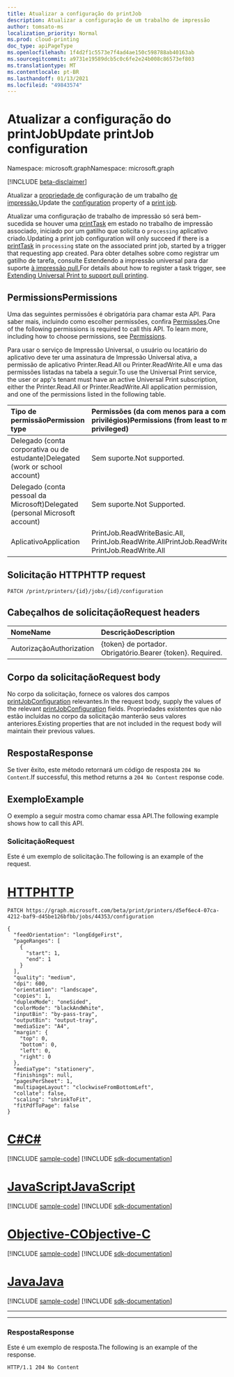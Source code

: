 ```yaml
---
title: Atualizar a configuração do printJob
description: Atualizar a configuração de um trabalho de impressão
author: tomsato-ms
localization_priority: Normal
ms.prod: cloud-printing
doc_type: apiPageType
ms.openlocfilehash: 1f4d2f1c5573e7f4ad4ae150c598788ab40163ab
ms.sourcegitcommit: a9731e19589dcb5c0c6fe2e24b008c86573ef803
ms.translationtype: MT
ms.contentlocale: pt-BR
ms.lasthandoff: 01/13/2021
ms.locfileid: "49843574"
---
```

# <a name="update-printjob-configuration"></a><span data-ttu-id="910fb-103">Atualizar a configuração do printJob</span><span class="sxs-lookup"><span data-stu-id="910fb-103">Update printJob configuration</span></span>

<span data-ttu-id="910fb-104">Namespace: microsoft.graph</span><span class="sxs-lookup"><span data-stu-id="910fb-104">Namespace: microsoft.graph</span></span>

[!INCLUDE [beta-disclaimer](../../includes/beta-disclaimer.md)]

<span data-ttu-id="910fb-105">Atualizar a [propriedade de](../resources/printjobconfiguration.md) configuração de um trabalho [de impressão.](../resources/printjob.md)</span><span class="sxs-lookup"><span data-stu-id="910fb-105">Update the [configuration](../resources/printjobconfiguration.md) property of a [print job](../resources/printjob.md).</span></span>

<span data-ttu-id="910fb-106">Atualizar uma configuração de trabalho de impressão só será bem-sucedida se houver uma [printTask](../resources/printTask.md) em estado no trabalho de impressão associado, iniciado por um gatilho que solicita o `processing` aplicativo criado.</span><span class="sxs-lookup"><span data-stu-id="910fb-106">Updating a print job configuration will only succeed if there is a [printTask](../resources/printTask.md) in `processing` state on the associated print job, started by a trigger that requesting app created.</span></span> <span data-ttu-id="910fb-107">Para obter detalhes sobre como registrar um gatilho de tarefa, consulte Estendendo a impressão universal para dar suporte [à impressão pull.](/graph/universal-print-concept-overview#extending-universal-print-to-support-pull-printing)</span><span class="sxs-lookup"><span data-stu-id="910fb-107">For details about how to register a task trigger, see [Extending Universal Print to support pull printing](/graph/universal-print-concept-overview#extending-universal-print-to-support-pull-printing).</span></span>

## <a name="permissions"></a><span data-ttu-id="910fb-108">Permissions</span><span class="sxs-lookup"><span data-stu-id="910fb-108">Permissions</span></span>
<span data-ttu-id="910fb-p102">Uma das seguintes permissões é obrigatória para chamar esta API. Para saber mais, incluindo como escolher permissões, confira [Permissões](/graph/permissions-reference).</span><span class="sxs-lookup"><span data-stu-id="910fb-p102">One of the following permissions is required to call this API. To learn more, including how to choose permissions, see [Permissions](/graph/permissions-reference).</span></span>

<span data-ttu-id="910fb-111">Para usar o serviço de Impressão Universal, o usuário ou locatário do aplicativo deve ter uma assinatura de Impressão Universal ativa, a permissão de aplicativo Printer.Read.All ou Printer.ReadWrite.All e uma das permissões listadas na tabela a seguir.</span><span class="sxs-lookup"><span data-stu-id="910fb-111">To use the Universal Print service, the user or app's tenant must have an active Universal Print subscription, either the Printer.Read.All or Printer.ReadWrite.All application permission, and one of the permissions listed in the following table.</span></span>

|<span data-ttu-id="910fb-112">Tipo de permissão</span><span class="sxs-lookup"><span data-stu-id="910fb-112">Permission type</span></span> | <span data-ttu-id="910fb-113">Permissões (da com menos para a com mais privilégios)</span><span class="sxs-lookup"><span data-stu-id="910fb-113">Permissions (from least to most privileged)</span></span> |
|:---------------|:--------------------------------------------|
|<span data-ttu-id="910fb-114">Delegado (conta corporativa ou de estudante)</span><span class="sxs-lookup"><span data-stu-id="910fb-114">Delegated (work or school account)</span></span>| <span data-ttu-id="910fb-115">Sem suporte.</span><span class="sxs-lookup"><span data-stu-id="910fb-115">Not supported.</span></span> |
|<span data-ttu-id="910fb-116">Delegado (conta pessoal da Microsoft)</span><span class="sxs-lookup"><span data-stu-id="910fb-116">Delegated (personal Microsoft account)</span></span>|<span data-ttu-id="910fb-117">Sem suporte.</span><span class="sxs-lookup"><span data-stu-id="910fb-117">Not Supported.</span></span>|
|<span data-ttu-id="910fb-118">Aplicativo</span><span class="sxs-lookup"><span data-stu-id="910fb-118">Application</span></span>| <span data-ttu-id="910fb-119">PrintJob.ReadWriteBasic.All, PrintJob.ReadWrite.All</span><span class="sxs-lookup"><span data-stu-id="910fb-119">PrintJob.ReadWriteBasic.All, PrintJob.ReadWrite.All</span></span> |

## <a name="http-request"></a><span data-ttu-id="910fb-120">Solicitação HTTP</span><span class="sxs-lookup"><span data-stu-id="910fb-120">HTTP request</span></span>
<!-- { "blockType": "ignored" } -->
```http
PATCH /print/printers/{id}/jobs/{id}/configuration
```
## <a name="request-headers"></a><span data-ttu-id="910fb-121">Cabeçalhos de solicitação</span><span class="sxs-lookup"><span data-stu-id="910fb-121">Request headers</span></span>
| <span data-ttu-id="910fb-122">Nome</span><span class="sxs-lookup"><span data-stu-id="910fb-122">Name</span></span>          | <span data-ttu-id="910fb-123">Descrição</span><span class="sxs-lookup"><span data-stu-id="910fb-123">Description</span></span>   |
|:--------------|:--------------|
| <span data-ttu-id="910fb-124">Autorização</span><span class="sxs-lookup"><span data-stu-id="910fb-124">Authorization</span></span> | <span data-ttu-id="910fb-p103">{token} de portador. Obrigatório.</span><span class="sxs-lookup"><span data-stu-id="910fb-p103">Bearer {token}. Required.</span></span> |

## <a name="request-body"></a><span data-ttu-id="910fb-127">Corpo da solicitação</span><span class="sxs-lookup"><span data-stu-id="910fb-127">Request body</span></span>
<span data-ttu-id="910fb-128">No corpo da solicitação, fornece os valores dos campos [printJobConfiguration](../resources/printjobconfiguration.md) relevantes.</span><span class="sxs-lookup"><span data-stu-id="910fb-128">In the request body, supply the values of the relevant [printJobConfiguration](../resources/printjobconfiguration.md) fields.</span></span> <span data-ttu-id="910fb-129">Propriedades existentes que não estão incluídas no corpo da solicitação manterão seus valores anteriores.</span><span class="sxs-lookup"><span data-stu-id="910fb-129">Existing properties that are not included in the request body will maintain their previous values.</span></span>

## <a name="response"></a><span data-ttu-id="910fb-130">Resposta</span><span class="sxs-lookup"><span data-stu-id="910fb-130">Response</span></span>
<span data-ttu-id="910fb-131">Se tiver êxito, este método retornará um código de resposta `204 No Content`.</span><span class="sxs-lookup"><span data-stu-id="910fb-131">If successful, this method returns a `204 No Content` response code.</span></span>

## <a name="example"></a><span data-ttu-id="910fb-132">Exemplo</span><span class="sxs-lookup"><span data-stu-id="910fb-132">Example</span></span>
<span data-ttu-id="910fb-133">O exemplo a seguir mostra como chamar essa API.</span><span class="sxs-lookup"><span data-stu-id="910fb-133">The following example shows how to call this API.</span></span>
### <a name="request"></a><span data-ttu-id="910fb-134">Solicitação</span><span class="sxs-lookup"><span data-stu-id="910fb-134">Request</span></span>
<span data-ttu-id="910fb-135">Este é um exemplo de solicitação.</span><span class="sxs-lookup"><span data-stu-id="910fb-135">The following is an example of the request.</span></span>


# <a name="http"></a>[<span data-ttu-id="910fb-136">HTTP</span><span class="sxs-lookup"><span data-stu-id="910fb-136">HTTP</span></span>](#tab/http)
<!-- {
  "blockType": "request",
  "name": "printjob-update-configuration"
}-->
```http
PATCH https://graph.microsoft.com/beta/print/printers/d5ef6ec4-07ca-4212-baf9-d45be126bfbb/jobs/44353/configuration

{
  "feedOrientation": "longEdgeFirst",
  "pageRanges": [
    {
      "start": 1,
      "end": 1
    }
  ],
  "quality": "medium",
  "dpi": 600,
  "orientation": "landscape",
  "copies": 1,
  "duplexMode": "oneSided",
  "colorMode": "blackAndWhite",
  "inputBin": "by-pass-tray",
  "outputBin": "output-tray",
  "mediaSize": "A4",
  "margin": {
    "top": 0,
    "bottom": 0,
    "left": 0,
    "right": 0
  },
  "mediaType": "stationery",
  "finishings": null,
  "pagesPerSheet": 1,
  "multipageLayout": "clockwiseFromBottomLeft",
  "collate": false,
  "scaling": "shrinkToFit",
  "fitPdfToPage": false
}
```
# <a name="c"></a>[<span data-ttu-id="910fb-137">C#</span><span class="sxs-lookup"><span data-stu-id="910fb-137">C#</span></span>](#tab/csharp)
[!INCLUDE [sample-code](../includes/snippets/csharp/printjob-update-configuration-csharp-snippets.md)]
[!INCLUDE [sdk-documentation](../includes/snippets/snippets-sdk-documentation-link.md)]

# <a name="javascript"></a>[<span data-ttu-id="910fb-138">JavaScript</span><span class="sxs-lookup"><span data-stu-id="910fb-138">JavaScript</span></span>](#tab/javascript)
[!INCLUDE [sample-code](../includes/snippets/javascript/printjob-update-configuration-javascript-snippets.md)]
[!INCLUDE [sdk-documentation](../includes/snippets/snippets-sdk-documentation-link.md)]

# <a name="objective-c"></a>[<span data-ttu-id="910fb-139">Objective-C</span><span class="sxs-lookup"><span data-stu-id="910fb-139">Objective-C</span></span>](#tab/objc)
[!INCLUDE [sample-code](../includes/snippets/objc/printjob-update-configuration-objc-snippets.md)]
[!INCLUDE [sdk-documentation](../includes/snippets/snippets-sdk-documentation-link.md)]

# <a name="java"></a>[<span data-ttu-id="910fb-140">Java</span><span class="sxs-lookup"><span data-stu-id="910fb-140">Java</span></span>](#tab/java)
[!INCLUDE [sample-code](../includes/snippets/java/printjob-update-configuration-java-snippets.md)]
[!INCLUDE [sdk-documentation](../includes/snippets/snippets-sdk-documentation-link.md)]

---


---


### <a name="response"></a><span data-ttu-id="910fb-141">Resposta</span><span class="sxs-lookup"><span data-stu-id="910fb-141">Response</span></span>
<span data-ttu-id="910fb-142">Este é um exemplo de resposta.</span><span class="sxs-lookup"><span data-stu-id="910fb-142">The following is an example of the response.</span></span> 
<!-- {
  "blockType": "response",
  "truncated": true
} -->
```http
HTTP/1.1 204 No Content
```

<!-- uuid: 8fcb5dbc-d5aa-4681-8e31-b001d5168d79
2015-10-25 14:57:30 UTC -->
<!-- {
  "type": "#page.annotation",
  "description": "Update print job configuration",
  "keywords": "",
  "section": "documentation",
  "tocPath": ""
}-->


